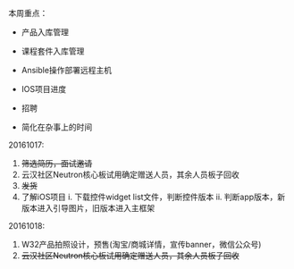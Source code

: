 本周重点：

* 产品入库管理

* 课程套件入库管理

* Ansible操作部署远程主机

* IOS项目进度

* 招聘

* 简化在杂事上的时间


20161017:

1. ~~筛选简历，面试邀请~~
2. 云汉社区Neutron核心板试用确定赠送人员，其余人员板子回收
3. ~~发货~~
4. 了解iOS项目
  i. 下载控件widget list文件，判断控件版本
  ii. 判断app版本，新版本进入引导图片，旧版本进入主框架

20161018:

1. W32产品拍照设计，预售\(淘宝\/商城详情，宣传banner，微信公众号\)
2. ~~云汉社区Neutron核心板试用确定赠送人员，其余人员板子回收~~


